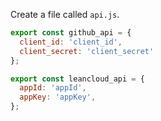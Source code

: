 Create a file called `api.js`.

```JavaScript
export const github_api = {
  client_id: 'client_id',
  client_secret: 'client_secret'
};

export const leancloud_api = {
  appId: 'appId',
  appKey: 'appKey',
};
```